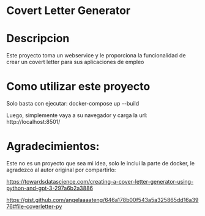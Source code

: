 # Covert Letter Generator
 
# Descripcion
Este proyecto toma un webservice y le proporciona la funcionalidad de crear un covert letter para sus aplicaciones de empleo

# Como utilizar este proyecto
Solo basta con ejecutar: docker-compose up --build

Luego, simplemente vaya a su navegador y carga la url: http://localhost:8501/

# Agradecimientos:

Este no es un proyecto que sea mi idea, solo le inclui la parte de docker, le agradezco al autor original por compartirlo:

https://towardsdatascience.com/creating-a-cover-letter-generator-using-python-and-gpt-3-297a6b2a3886

https://gist.github.com/angelaaaateng/646a178b00f543a5a325865dd16a3976#file-coverletter-py